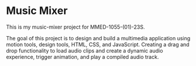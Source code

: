 # Music Mixer
This is my music-mixer project for MMED-1055-(01)-23S.

The goal of this project is to design and build a multimedia application using motion tools, design tools, HTML, CSS, and JavaScript. Creating a drag and drop functionality to load audio clips
and create a dynamic audio experience, trigger animation, and play a compiled audio track. 
